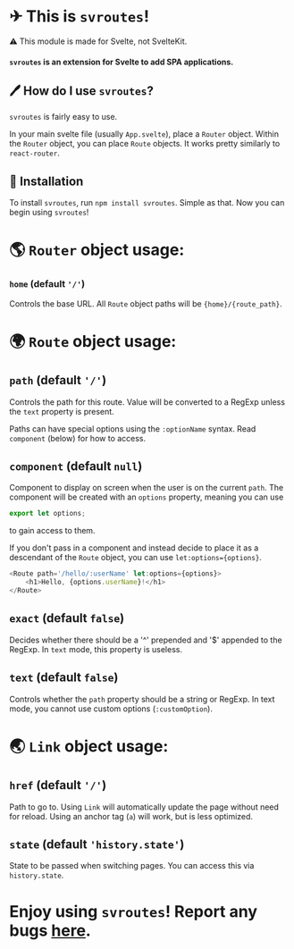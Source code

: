 # ✈ This is `svroutes`!

⚠ This module is made for Svelte, not SvelteKit.

#### `svroutes` is an extension for Svelte to add SPA applications.

## 🖊 How do I use `svroutes`?

`svroutes` is fairly easy to use.

In your main svelte file (usually `App.svelte`), place a `Router` object. Within the `Router` object, you can place `Route` objects. It works pretty similarly to `react-router`.

## 📩 Installation

To install `svroutes`, run `npm install svroutes`.
Simple as that. Now you can begin using `svroutes`!

# 🌎 `Router` object usage:

### `home` (default `'/'`)

Controls the base URL. All `Route` object paths will be `{home}/{route_path}`.

# 🌍 `Route` object usage:

## `path` (default `'/'`)

Controls the path for this route. Value will be converted to a RegExp unless the `text` property is present.

Paths can have special options using the `:optionName` syntax.
Read `component` (below) for how to access.

## `component` (default `null`)

Component to display on screen when the user is on the current `path`.
The component will be created with an `options` property, meaning you can use

```js
export let options;
```

to gain access to them.

If you don't pass in a component and instead decide to place it as a descendant of the `Route` object, you can use `let:options={options}`.

```js
<Route path='/hello/:userName' let:options={options}>
	<h1>Hello, {options.userName}!</h1>
</Route>
```

## `exact` (default `false`)

Decides whether there should be a '^' prepended and '$' appended to the RegExp. In `text` mode, this property is useless.

## `text` (default `false`)

Controls whether the `path` property should be a string or RegExp.
In text mode, you cannot use custom options (`:customOption`).

# 🌏 `Link` object usage:

## `href` (default `'/'`)

Path to go to. Using `Link` will automatically update the page without need for reload. Using an anchor tag (`a`) will work, but is less optimized.

## `state` (default `'history.state'`)

State to be passed when switching pages. You can access this via `history.state`.

# Enjoy using `svroutes`! Report any bugs [here](https://github.com/Battledash-2/svelte-router#readme).
